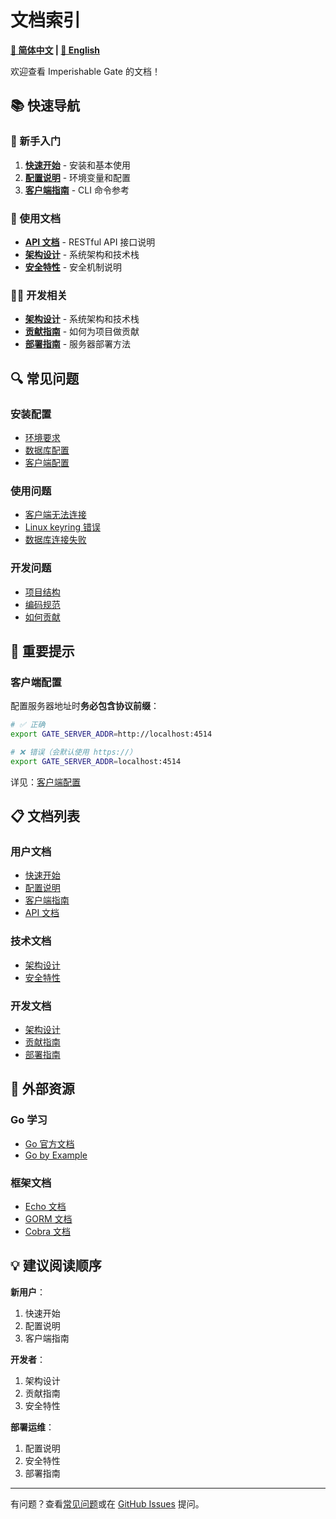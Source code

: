 # 文档索引

**[📖 简体中文](README.md) | [📘 English](README.en.md)**

欢迎查看 Imperishable Gate 的文档！

## 📚 快速导航

### 🎯 新手入门

1. **[快速开始](getting-started.md)** - 安装和基本使用
2. **[配置说明](configuration.md)** - 环境变量和配置
3. **[客户端指南](client-guide.md)** - CLI 命令参考

### 📖 使用文档

- **[API 文档](api.md)** - RESTful API 接口说明
- **[架构设计](architecture.md)** - 系统架构和技术栈
- **[安全特性](security.md)** - 安全机制说明

### 👨‍💻 开发相关

- **[架构设计](architecture.md)** - 系统架构和技术栈
- **[贡献指南](contributing.md)** - 如何为项目做贡献
- **[部署指南](deployment.md)** - 服务器部署方法

## 🔍 常见问题

### 安装配置

- [环境要求](configuration.md#环境要求)
- [数据库配置](configuration.md#数据库配置)
- [客户端配置](configuration.md#客户端配置)

### 使用问题

- [客户端无法连接](getting-started.md#1-客户端无法连接服务器)
- [Linux keyring 错误](getting-started.md#2-linux-下-keyring-错误)
- [数据库连接失败](getting-started.md#3-数据库连接失败)

### 开发问题

- [项目结构](architecture.md#项目结构)
- [编码规范](contributing.md#代码规范)
- [如何贡献](contributing.md)

## 📝 重要提示

### 客户端配置

配置服务器地址时**务必包含协议前缀**：

```bash
# ✅ 正确
export GATE_SERVER_ADDR=http://localhost:4514

# ❌ 错误（会默认使用 https://）
export GATE_SERVER_ADDR=localhost:4514
```

详见：[客户端配置](configuration.md#客户端配置)

## 📋 文档列表

### 用户文档
- [快速开始](getting-started.md)
- [配置说明](configuration.md)
- [客户端指南](client-guide.md)
- [API 文档](api.md)

### 技术文档
- [架构设计](architecture.md)
- [安全特性](security.md)

### 开发文档
- [架构设计](architecture.md)
- [贡献指南](contributing.md)
- [部署指南](deployment.md)

## 🔗 外部资源

### Go 学习
- [Go 官方文档](https://go.dev/doc/)
- [Go by Example](https://gobyexample.com/)

### 框架文档
- [Echo 文档](https://echo.labstack.com/)
- [GORM 文档](https://gorm.io/docs/)
- [Cobra 文档](https://github.com/spf13/cobra)

## 💡 建议阅读顺序

**新用户**：
1. 快速开始
2. 配置说明
3. 客户端指南

**开发者**：
1. 架构设计
2. 贡献指南
3. 安全特性

**部署运维**：
1. 配置说明
2. 安全特性
3. 部署指南

---

有问题？查看[常见问题](#-常见问题)或在 [GitHub Issues](https://github.com/locxl/imperishable-gate/issues) 提问。
